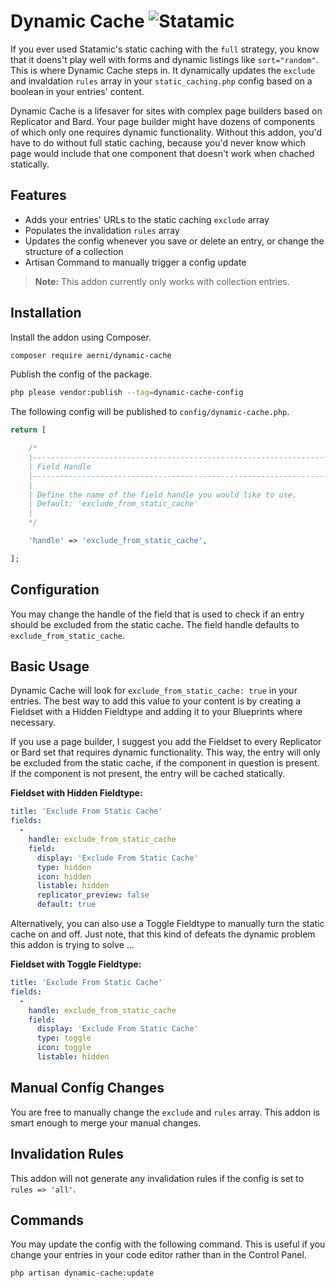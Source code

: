 # Dynamic Cache ![Statamic](https://flat.badgen.net/badge/Statamic/3.0+/FF269E)
If you ever used Statamic's static caching with the `full` strategy, you know that it doens't play well with forms and dynamic listings like `sort="random"`. This is where Dynamic Cache steps in. It dynamically updates the `exclude` and invaldation `rules` array in your `static_caching.php` config based on a boolean in your entries' content.

Dynamic Cache is a lifesaver for sites with complex page builders based on Replicator and Bard. Your page builder might have dozens of components of which only one requires dynamic functionality. Without this addon, you'd have to do without full static caching, because you'd never know which page would include that one component that doesn't work when chached statically.

## Features
- Adds your entries' URLs to the static caching `exclude` array
- Populates the invalidation `rules` array
- Updates the config whenever you save or delete an entry, or change the structure of a collection
- Artisan Command to manually trigger a config update

>**Note:** This addon currently only works with collection entries.

## Installation
Install the addon using Composer.

```bash
composer require aerni/dynamic-cache
```

Publish the config of the package.

```bash
php please vendor:publish --tag=dynamic-cache-config
```

The following config will be published to `config/dynamic-cache.php`.

```php
return [

    /*
    |--------------------------------------------------------------------------
    | Field Handle
    |--------------------------------------------------------------------------
    |
    | Define the name of the field handle you would like to use.
    | Default: 'exclude_from_static_cache'
    |
    */

    'handle' => 'exclude_from_static_cache',

];
```

## Configuration
You may change the handle of the field that is used to check if an entry should be excluded from the static cache. The field handle defaults to `exclude_from_static_cache`.

## Basic Usage
Dynamic Cache will look for `exclude_from_static_cache: true` in your entries. The best way to add this value to your content is by creating a Fieldset with a Hidden Fieldtype and adding it to your Blueprints where necessary.

If you use a page builder, I suggest you add the Fieldset to every Replicator or Bard set that requires dynamic functionality. This way, the entry will only be excluded from the static cache, if the component in question is present. If the component is not present, the entry will be cached statically.

**Fieldset with Hidden Fieldtype:**
```yaml
title: 'Exclude From Static Cache'
fields:
  -
    handle: exclude_from_static_cache
    field:
      display: 'Exclude From Static Cache'
      type: hidden
      icon: hidden
      listable: hidden
      replicator_preview: false
      default: true
```

Alternatively, you can also use a Toggle Fieldtype to manually turn the static cache on and off. Just note, that this kind of defeats the dynamic problem this addon is trying to solve …

**Fieldset with Toggle Fieldtype:**
```yaml
title: 'Exclude From Static Cache'
fields:
  -
    handle: exclude_from_static_cache
    field:
      display: 'Exclude From Static Cache'
      type: toggle
      icon: toggle
      listable: hidden
```

## Manual Config Changes
You are free to manually change the `exclude` and `rules` array. This addon is smart enough to merge your manual changes.

## Invalidation Rules
This addon will not generate any invalidation rules if the config is set to `rules => 'all'`.

## Commands
You may update the config with the following command. This is useful if you change your entries in your code editor rather than in the Control Panel.

```bash
php artisan dynamic-cache:update
```
